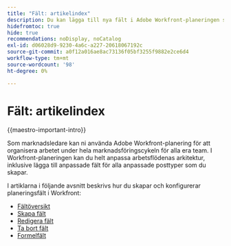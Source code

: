 ```yaml
---
title: "Fält: artikelindex"
description: Du kan lägga till nya fält i Adobe Workfront-planeringen som återspeglar organisationens livscykel. Fält är attribut för posttyper.
hidefromtoc: true
hide: true
recommendations: noDisplay, noCatalog
exl-id: d06028d9-9230-4a6c-a227-20618067192c
source-git-commit: a0f12a016ae8ac73136f05bf3255f9882e2ce6d4
workflow-type: tm+mt
source-wordcount: '98'
ht-degree: 0%

---
```


# Fält: artikelindex

<!--
title: Adobe Maestro fields
description:You can add new fields in Adobe Maestro that reflect your organization's lifecycle. Fields are attributes of record types. 
hidefromtoc: yes
author: Alina
feature: Work Management (***************WE NEED A NEW ONE HERE***********)
role: User, Admin
hide: yes
-->

<!--update the metadata with real information when making this available in TOC and in the left nav-->

{{maestro-important-intro}}

Som marknadsledare kan ni använda Adobe Workfront-planering för att organisera arbetet under hela marknadsföringscykeln för alla era team. I Workfront-planeringen kan du helt anpassa arbetsflödenas arkitektur, inklusive lägga till anpassade fält för alla anpassade posttyper som du skapar.

I artiklarna i följande avsnitt beskrivs hur du skapar och konfigurerar planeringsfält i Workfront:

* [Fältöversikt](../fields/fields-overview.md)
* [Skapa fält](../fields/create-fields.md)
* [Redigera fält](../fields/edit-fields.md)
* [Ta bort fält](../fields/delete-fields.md)
* [Formelfält](../fields/formula-fields.md)
